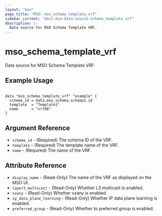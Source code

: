 ```yaml
---
layout: "mso"
page_title: "MSO: mso_schema_template_vrf"
sidebar_current: "docs-mso-data-source-schema_template_vrf"
description: |-
  Data source for MSO Schema Template VRF.
---
```


# mso_schema_template_vrf #

Data source for MSO Schema Template VRF.

## Example Usage ##

```hcl

data "mso_schema_template_vrf" "example" {
  schema_id = data.mso_schema.schema1.id
  template  = "Template1"
  name      = "vrf98"
}

```

## Argument Reference ##

* `schema_id` - (Required) The schema ID of the VRF.
* `template` - (Required) The template name of the VRF.
* `name` - (Required) The name of the VRF.

## Attribute Reference ##

* `display_name` - (Read-Only) The name of the VRF as displayed on the MSO UI.
* `layer3_multicast` - (Read-Only) Whether L3 multicast is enabled.
* `vzany` - (Read-Only) Whether vzany is enabled.
* `ip_data_plane_learning` - (Read-Only) Whether IP data plane learning is enabled.
* `preferred_group` - (Read-Only) Whether to preferred group is enabled.
